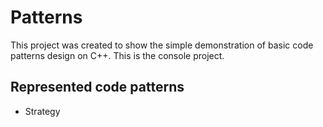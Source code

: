 # Patterns

This project was created to show the simple demonstration of basic code patterns design on C++. This is the console project.

## Represented code patterns 

* Strategy
